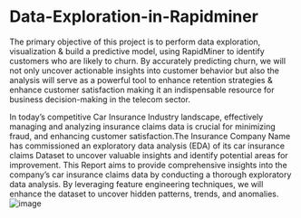 # Data-Exploration-in-Rapidminer

The primary objective of this project is to perform data exploration, visualization & build a predictive
model, using RapidMiner to identify customers who are likely to churn. By accurately predicting churn,
we will not only uncover actionable insights into customer behavior but also the analysis will serve as a
powerful tool to enhance retention strategies & enhance customer satisfaction making it an indispensable
resource for business decision-making in the telecom sector.

In today’s competitive Car Insurance Industry landscape, effectively managing and analyzing insurance claims data is crucial for minimizing fraud, and enhancing customer satisfaction.The Insurance Company Name has commissioned an exploratory data analysis (EDA) of its car insurance claims Dataset to uncover valuable insights and identify potential areas for improvement.
This Report aims to provide comprehensive insights into the company’s car insurance claims data by conducting a thorough exploratory data analysis. By leveraging feature engineering techniques, we will enhance the dataset to uncover hidden patterns, trends, and anomalies.
![image](https://github.com/user-attachments/assets/728e8adc-d4df-4f6b-811b-8056a28496b5)

